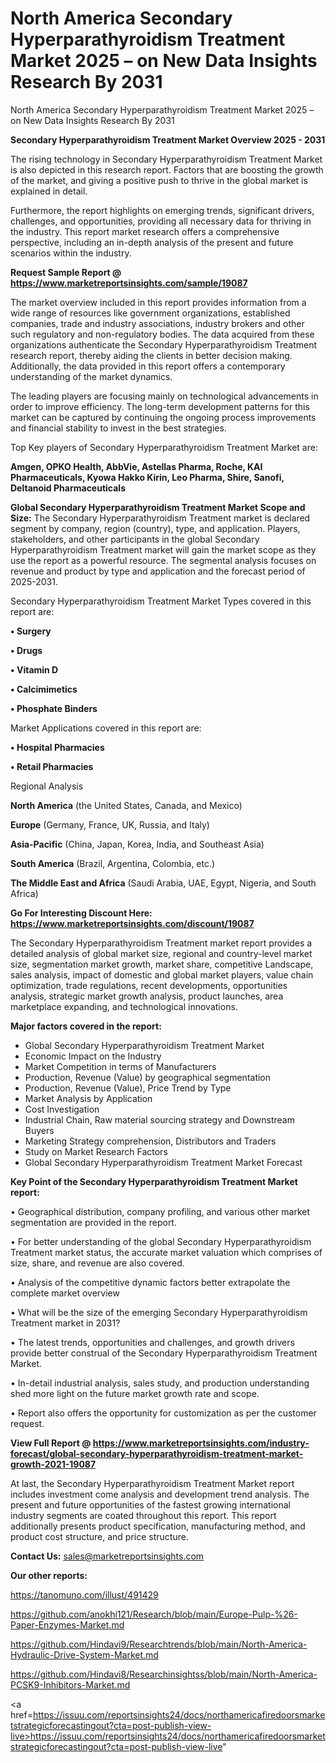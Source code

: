 # North America Secondary Hyperparathyroidism Treatment Market 2025 – on New Data Insights Research By 2031
North America Secondary Hyperparathyroidism Treatment Market 2025 – on New Data Insights Research By 2031

<Strong> Secondary Hyperparathyroidism Treatment Market Overview 2025 - 2031</strong>

The rising technology in Secondary Hyperparathyroidism Treatment Market is also depicted in this research report. Factors that are boosting the growth of the market, and giving a positive push to thrive in the global market is explained in detail.

Furthermore, the report highlights on emerging trends, significant drivers, challenges, and opportunities, providing all necessary data for thriving in the industry. This report market research offers a comprehensive perspective, including an in-depth analysis of the present and future scenarios within the industry.

<strong>Request Sample Report @ <a href=https://www.marketreportsinsights.com/sample/19087>https://www.marketreportsinsights.com/sample/19087</a></strong>

The market overview included in this report provides information from a wide range of resources like government organizations, established companies, trade and industry associations, industry brokers and other such regulatory and non-regulatory bodies. The data acquired from these organizations authenticate the Secondary Hyperparathyroidism Treatment research report, thereby aiding the clients in better decision making. Additionally, the data provided in this report offers a contemporary understanding of the market dynamics.

The leading players are focusing mainly on technological advancements in order to improve efficiency. The long-term development patterns for this market can be captured by continuing the ongoing process improvements and financial stability to invest in the best strategies.

Top Key players of Secondary Hyperparathyroidism Treatment Market are:

<strong>Amgen, OPKO Health, AbbVie, Astellas Pharma, Roche, KAI Pharmaceuticals, Kyowa Hakko Kirin, Leo Pharma, Shire, Sanofi, Deltanoid Pharmaceuticals</strong>

<strong><b>Global Secondary Hyperparathyroidism Treatment Market Scope and Size:</b></strong>
The Secondary Hyperparathyroidism Treatment market is declared segment by company, region (country), type, and application. Players, stakeholders, and other participants in the global Secondary Hyperparathyroidism Treatment market will gain the market scope as they use the report as a powerful resource. The segmental analysis focuses on revenue and product by type and application and the forecast period of 2025-2031.

Secondary Hyperparathyroidism Treatment Market Types covered in this report are:

<strong>• Surgery

• Drugs

• Vitamin D

• Calcimimetics

• Phosphate Binders</strong>

Market Applications covered in this report are:

<strong>• Hospital Pharmacies

• Retail Pharmacies</strong> 

Regional Analysis

<strong>North America</strong> (the United States, Canada, and Mexico)

<strong>Europe</strong> (Germany, France, UK, Russia, and Italy)

<strong>Asia-Pacific</strong> (China, Japan, Korea, India, and Southeast Asia)

<strong>South America</strong> (Brazil, Argentina, Colombia, etc.)

<strong>The Middle East and Africa</strong> (Saudi Arabia, UAE, Egypt, Nigeria, and South Africa)

<strong>Go For Interesting Discount Here: <a href=https://www.marketreportsinsights.com/discount/19087>https://www.marketreportsinsights.com/discount/19087</a></strong>

The Secondary Hyperparathyroidism Treatment market report provides a detailed analysis of global market size, regional and country-level market size, segmentation market growth, market share, competitive Landscape, sales analysis, impact of domestic and global market players, value chain optimization, trade regulations, recent developments, opportunities analysis, strategic market growth analysis, product launches, area marketplace expanding, and technological innovations.

<strong><b>Major factors covered in the report:</b></strong>
<ul>
  <li>Global Secondary Hyperparathyroidism Treatment Market </li>
  <li>Economic Impact on the Industry</li>
  <li>Market Competition in terms of Manufacturers</li>
  <li>Production, Revenue (Value) by geographical segmentation</li>
  <li>Production, Revenue (Value), Price Trend by Type</li>
  <li>Market Analysis by Application</li>
  <li>Cost Investigation</li>
  <li>Industrial Chain, Raw material sourcing strategy and Downstream Buyers</li>
  <li>Marketing Strategy comprehension, Distributors and Traders</li>
  <li>Study on Market Research Factors</li>
  <li>Global Secondary Hyperparathyroidism Treatment Market Forecast</li>
</ul>

<strong><b>Key Point of the Secondary Hyperparathyroidism Treatment Market report:</b></strong>

• Geographical distribution, company profiling, and various other market segmentation are provided in the report.

• For better understanding of the global Secondary Hyperparathyroidism Treatment market status, the accurate market valuation which comprises of size, share, and revenue are also covered.

• Analysis of the competitive dynamic factors better extrapolate the complete market overview

• What will be the size of the emerging Secondary Hyperparathyroidism Treatment market in 2031?

• The latest trends, opportunities and challenges, and growth drivers provide better construal of the Secondary Hyperparathyroidism Treatment Market.

• In-detail industrial analysis, sales study, and production understanding shed more light on the future market growth rate and scope.

• Report also offers the opportunity for customization as per the customer request.

<strong><b>View Full Report @ <a href=https://www.marketreportsinsights.com/industry-forecast/global-secondary-hyperparathyroidism-treatment-market-growth-2021-19087>https://www.marketreportsinsights.com/industry-forecast/global-secondary-hyperparathyroidism-treatment-market-growth-2021-19087</a></b></strong>


At last, the Secondary Hyperparathyroidism Treatment Market report includes investment come analysis and development trend analysis. The present and future opportunities of the fastest growing international industry segments are coated throughout this report. This report additionally presents product specification, manufacturing method, and product cost structure, and price structure.

<strong>Contact Us:</strong>
sales@marketreportsinsights.com

<strong>Our other reports:</strong>

<a href=https://tanomuno.com/illust/491429>https://tanomuno.com/illust/491429</a>

<a href=https://github.com/anokhi121/Research/blob/main/Europe-Pulp-%26-Paper-Enzymes-Market.md>https://github.com/anokhi121/Research/blob/main/Europe-Pulp-%26-Paper-Enzymes-Market.md</a>

<a href=https://github.com/Hindavi9/Researchtrends/blob/main/North-America-Hydraulic-Drive-System-Market.md>https://github.com/Hindavi9/Researchtrends/blob/main/North-America-Hydraulic-Drive-System-Market.md</a>

<a href=https://github.com/Hindavi8/Researchinsightss/blob/main/North-America-PCSK9-Inhibitors-Market.md>https://github.com/Hindavi8/Researchinsightss/blob/main/North-America-PCSK9-Inhibitors-Market.md</a>

<a href=https://issuu.com/reportsinsights24/docs/northamericafiredoorsmarketstrategicforecastingout?cta=post-publish-view-live>https://issuu.com/reportsinsights24/docs/northamericafiredoorsmarketstrategicforecastingout?cta=post-publish-view-live</a>"
